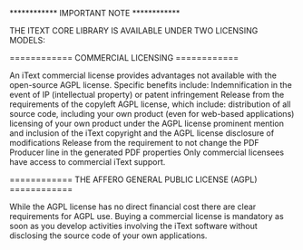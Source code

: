 ************ IMPORTANT NOTE ************

THE ITEXT CORE LIBRARY IS AVAILABLE UNDER TWO LICENSING MODELS:

============ COMMERCIAL LICENSING ============

An iText commercial license provides advantages not available with the open-source AGPL license. Specific benefits include:
Indemnification in the event of IP (intellectual property) or patent infringement
Release from the requirements of the copyleft AGPL license, which include: 
distribution of all source code, including your own product (even for web-based applications)
licensing of your own product under the AGPL license
prominent mention and inclusion of the iText copyright and the AGPL license
disclosure of modifications Release from the requirement to not change the PDF Producer line in the generated PDF properties
Only commercial licensees have access to commercial iText support.

============ THE AFFERO GENERAL PUBLIC LICENSE (AGPL) ============

While the AGPL license has no direct financial cost there are clear requirements for AGPL use. Buying a commercial license is mandatory as soon as you develop activities involving the iText software without disclosing the source code of your own applications.